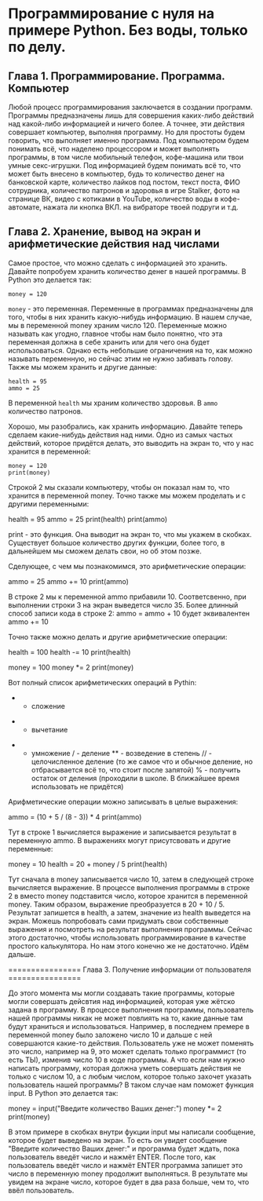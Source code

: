 # Программирование с нуля на примере Python. Без воды, только по делу.

## Глава 1. Программирование. Программа. Компьютер

Любой процесс программирования заключается в создании программ. Программы предназначены лишь для совершения каких-либо действий над какой-либо информацией и ничего более. А точнее, эти действия совершает компьютер, выполняя программу. Но для простоты будем говорить, что выполняет именно программа. Под компьютером будем понимать всё, что наделено процессором и может выполнять программы, в том числе мобильный телефон, кофе-машина или твои умные секс-игрушки. Под информацией будем понимать всё то, что может быть внесено в компьютер, будь то количество денег на банковской карте, количество лайков под постом, текст поста, ФИО сотрудника, количество патронов и здоровья в игре Stalker, фото на странице ВК, видео с котиками в YouTube, количество воды в кофе-автомате, нажата ли кнопка ВКЛ. на вибраторе твоей подруги и т.д.

## Глава 2. Хранение, вывод на экран и арифметические действия над числами

Самое простое, что можно сделать с информацией это хранить. Давайте попробуем хранить количество денег в нашей программы. В Python это делается так:

```
money = 120
```

```money``` - это переменная. Переменные в программах предназначены для того, чтобы в них хранить какую-нибудь информацию. В нашем случае, мы в переменной money храним число 120. Переменные можно называть как угодно, главное чтобы нам было понятно, что эта переменная должна в себе хранить или для чего она будет использоваться. Однако есть небольшие ограничения на то, как можно называть переменную, но сейчас этим не нужно забивать голову. Также мы можем хранить и другие данные:

```
health = 95
ammo = 25
```

В переменной ```health``` мы храним количество здоровья. В ```ammo``` количество патронов.

Хорошо, мы разобрались, как хранить информацию. Давайте теперь сделаем какие-нибудь действия над ними. Одно из самых частых действий, которое придётся делать, это выводить на экран то, что у нас хранится в переменной:

```
money = 120
print(money)
```

Строкой 2 мы сказали компьютеру, чтобы он показал нам то, что хранится в переменной money. Точно также мы можем проделать и с другими переменными:

health = 95
ammo = 25
print(health)
print(ammo)

print - это функция. Она выводит на экран то, что мы укажем в скобках. Существует большое количество других функции, более того, в дальнейшем мы сможем делать свои, но об этом позже.

Сделующее, с чем мы познакомимся, это арифметические операции:

ammo = 25
ammo += 10
print(ammo)

В строке 2 мы к переменной ammo прибавили 10. Соответсвенно, при выполнении строки 3 на экран выведется число 35. Более длинный способ записи кода в строке 2:
ammo = ammo + 10 будет эквивалентен ammo += 10

Точно также можно делать и другие арифметические операции:

health = 100
health -= 10
print(health)

money = 100
money *= 2
print(money)

Вот полный список арифметических операций в Pythin:
+ - сложение
- - вычетание
* - умножение
/ - деление
** - возведение в степень
// - целочисленное деление (то же самое что и обычное деление, но отбрасывается всё то, что стоит после запятой)
% - получить остаток от деления (проходили в школе. В ближайшее время использовать не придётся)

Арифметические операции можно записывать в целые выражения:

ammo = (10 + 5 / (8 - 3)) * 4
print(ammo)

Тут в строке 1 вычисляется выражение и записывается результат в переменную ammo. В выражениях могут присутсвовать и другие переменные:

money = 10
health = 20 + money / 5
print(health)

Тут сначала в money записывается число 10, затем в следующей строке вычисляется выражение. В процессе выполнения программы в строке 2 в вместо money подставится число, которое хранится в переменной money. Таким образом, выражение преобразуется в 20 + 10 / 5. Результат запишется в health, а затем, значение из health выведется на экран. Можешь попробовать сами придумать свои собственные выражения и посмотреть на результат выполнения программы.
Сейчас этого достаточно, чтобы использовать программирование в качестве простого калькулятора. Но нам этого конечно же не достаточно. Идём дальше.

================ Глава 3. Получение информации от пользователя ================

До этого момента мы могли создавать такие программы, которые могли совершать дейсвтия над информацией, которая уже жётско задана в программу. В процессе выполнения программы, пользователь нашей программы никак не может повлиять на то, какие данные там будут храниться и использоваться. Например, в последнем премере в переменной money было заложено число 10 и дальше с ней совершаются какие-то действия. Пользователь уже не может поменять это число, например на 9, это может сделать только программист (то есть ТЫ), изменив число 10 в коде программы. А что если нам нужно написать программу, которая должна уметь совершать действия не только с числом 10, а с любым числом, которое только захочет указать пользователь нашей программы? В таком случае нам поможет функция input. В Python это делается так:

money = input("Введите количество Ваших денег:")
money *= 2
print(money)

В этом примере в скобках внутри фукции input мы написали сообщение, которое будет выведено на экран. То есть он увидет сообщение "Введите количество Ваших денег:" и программа будет ждать, пока пользователь введёт число и нажмёт ENTER. После того, как пользователь введёт число и нажмёт ENTER программа запишет это число в переменную money продолжит выполняться. В результате мы увидем на экране число, которое будет в два раза больше, чем то, что ввёл пользователь.
